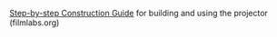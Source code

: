 [Step-by-step Construction Guide](https://www.filmlabs.org/wiki/en/meetings_projects/spectral/mire-wandering/wandering-16mmprojection/construction_guide/start) for building and using the projector (filmlabs.org)